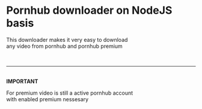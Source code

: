 <h1>Pornhub downloader on NodeJS basis</h1>
<p>This downloader makes it very easy to download<br>
any video from pornhub and pornhub premium</p>
<br>
<hr>
<br>
<strong>IMPORTANT</strong>
<p>For premium video is still a active pornhub account<br>
with enabled premium nessesary</p>